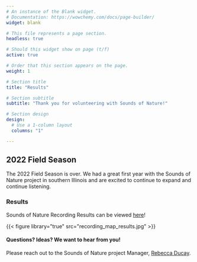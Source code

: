 ```yaml
---
# An instance of the Blank widget.
# Documentation: https://wowchemy.com/docs/page-builder/
widget: blank

# This file represents a page section.
headless: true

# Should this widget show on page (t/f)
active: true

# Order that this section appears on the page.
weight: 1

# Section title
title: "Results"

# Section subtitle
subtitle: "Thank you for volunteering with Sounds of Nature!"

# Section design
design:
  # Use a 1-column layout
  columns: "1"

---    
```

    
## 2022 Field Season    

The 2022 Field Season is over. We had a great first year with the Sounds of Nature project in southern Illinois and are excited to continue to expand and continue listening.   

### Results    

Sounds of Nature Recording Results can be viewed [here](https://soundsofnature.shinyapps.io/app-1/?_ga=2.156964731.1911718076.1662405104-361826376.1662309578)!  
    
{{< figure library="true" src="recording_map_results.jpg" >}}    


#### Questions? Ideas? We want to hear from you!    
Please reach out to the Sounds of Nature project Manager, [Rebecca Ducay](https://peaselab.com/author/rebecca-ducay/).    
